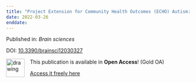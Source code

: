 ```yaml
---
title: "Project Extension for Community Health Outcomes (ECHO) Autism: A Successful Model to Increase Capacity in Community-Based Care."
date: 2022-03-26
enddate:
---
```


Published in: *Brain sciences*

DOI: [10.3390/brainsci12030327](https://doi.org/10.3390/brainsci12030327)

<img src="https://upload.wikimedia.org/wikipedia/commons/thumb/7/77/Open_Access_logo_PLoS_transparent.svg/800px-Open_Access_logo_PLoS_transparent.svg.png" alt="drawing" width="50" align="left"/> &nbsp;&nbsp;&nbsp;This publication is available in **Open Access**! (Gold OA)

&nbsp;&nbsp;&nbsp;[Access it freely here](https://www.mdpi.com/2076-3425/12/3/327/pdf?version=1646126213
)

